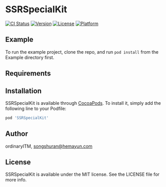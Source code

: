 # SSRSpecialKit

[![CI Status](http://img.shields.io/travis/ordinaryITM/SSRSpecialKit.svg?style=flat)](https://travis-ci.org/ordinaryITM/SSRSpecialKit)
[![Version](https://img.shields.io/cocoapods/v/SSRSpecialKit.svg?style=flat)](http://cocoapods.org/pods/SSRSpecialKit)
[![License](https://img.shields.io/cocoapods/l/SSRSpecialKit.svg?style=flat)](http://cocoapods.org/pods/SSRSpecialKit)
[![Platform](https://img.shields.io/cocoapods/p/SSRSpecialKit.svg?style=flat)](http://cocoapods.org/pods/SSRSpecialKit)

## Example

To run the example project, clone the repo, and run `pod install` from the Example directory first.

## Requirements

## Installation

SSRSpecialKit is available through [CocoaPods](http://cocoapods.org). To install
it, simply add the following line to your Podfile:

```ruby
pod 'SSRSpecialKit'
```

## Author

ordinaryITM, songshuran@hemayun.com

## License

SSRSpecialKit is available under the MIT license. See the LICENSE file for more info.
